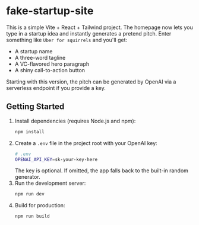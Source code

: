 # fake-startup-site

This is a simple Vite + React + Tailwind project. The homepage now lets you type
in a startup idea and instantly generates a pretend pitch. Enter something like
`Uber for squirrels` and you'll get:

- A startup name
- A three-word tagline
- A VC-flavored hero paragraph
- A shiny call-to-action button

Starting with this version, the pitch can be generated by OpenAI via a
serverless endpoint if you provide a key.

## Getting Started

1. Install dependencies (requires Node.js and npm):
   ```bash
   npm install
   ```
2. Create a `.env` file in the project root with your OpenAI key:
   ```bash
   # .env
   OPENAI_API_KEY=sk-your-key-here
   ```
   The key is optional. If omitted, the app falls back to the built-in random generator.
3. Run the development server:
   ```bash
   npm run dev
   ```
4. Build for production:
   ```bash
   npm run build
   ```
